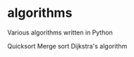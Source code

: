 algorithms
==========
Various algorithms written in Python

Quicksort
Merge sort
Dijkstra's algorithm
